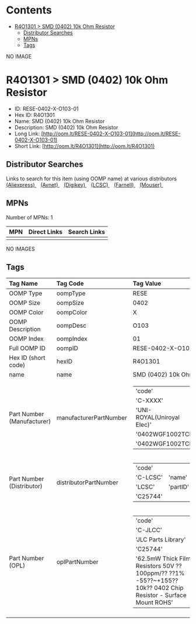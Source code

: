 



Contents
========

* [R4O1301 > SMD (0402) 10k Ohm Resistor](#r4o1301--smd-0402-10k-ohm-resistor)
	* [Distributor Searches](#distributor-searches)
	* [MPNs](#mpns)
	* [Tags](#tags)
  
NO IMAGE  
# R4O1301 > SMD (0402) 10k Ohm Resistor

- ID: RESE-0402-X-O103-01
- Hex ID: R4O1301
- Name: SMD (0402) 10k Ohm Resistor
- Description: SMD (0402) 10k Ohm Resistor
- Long Link: [http://oom.lt/RESE-0402-X-O103-01](http://oom.lt/RESE-0402-X-O103-01)
- Short Link: [http://oom.lt/R4O1301](http://oom.lt/R4O1301)

## Distributor Searches
  
Links to search for this item (using OOMP name) at various distributors  
[(Aliexpress) ](https://www.aliexpress.com/wholesale?SearchText=1117SMD+0402+10k+Ohm+Resistor)&nbsp;&nbsp;&nbsp;[(Avnet) ](https://www.avnet.com/shop/us/search/SMD+0402+10k+Ohm+Resistor)&nbsp;&nbsp;&nbsp;[(Digikey) ](https://www.digikey.co.uk/en/products/result?s=SMD+0402+10k+Ohm+Resistor)&nbsp;&nbsp;&nbsp;[(LCSC) ](https://www.lcsc.com/search?q=SMD+0402+10k+Ohm+Resistor)&nbsp;&nbsp;&nbsp;[(Farnell) ](https://uk.farnell.com/search?st=SMD+0402+10k+Ohm+Resistor)&nbsp;&nbsp;&nbsp;[(Mouser) ](https://www.mouser.com/c/?q=SMD+0402+10k+Ohm+Resistor)&nbsp;&nbsp;&nbsp;
## MPNs
  
Number of MPNs: 1  

|MPN|Direct Links|Search Links|
| :--- | :--- | :--- |
||||
  
NO IMAGES  
## Tags
  

|Tag Name|Tag Code|Tag Value|
| :--- | :--- | :--- |
|OOMP Type|oompType|RESE|
|OOMP Size|oompSize|0402|
|OOMP Color|oompColor|X|
|OOMP Description|oompDesc|O103|
|OOMP Index|oompIndex|01|
|Full OOMP ID|oompID|RESE-0402-X-O103-01|
|Hex ID (short code)|hexID|R4O1301|
|name|name|SMD (0402) 10k Ohm Resistor|
|Part Number (Manufacturer)|manufacturerPartNumber|<table><tr><td>'code'</td></tr><tr><td> 'C-XXXX'</td><td> 'name'</td></tr><tr><td> 'UNI-ROYAL(Uniroyal Elec)'</td><td> 'partID'</td></tr><tr><td> '0402WGF1002TCE'</td><td> 'partName'</td></tr><tr><td> '0402WGF1002TCE'</td></tr></table>|
|Part Number (Distributor)|distributorPartNumber|<table><tr><td>'code'</td></tr><tr><td> 'C-LCSC'</td><td> 'name'</td></tr><tr><td> 'LCSC'</td><td> 'partID'</td></tr><tr><td> 'C25744'</td></tr></table>|
|Part Number (OPL)|oplPartNumber|<table><tr><td>'code'</td></tr><tr><td> 'C-JLCC'</td><td> 'name'</td></tr><tr><td> 'JLC Parts Library'</td><td> 'partID'</td></tr><tr><td> 'C25744'</td><td> 'partName'</td></tr><tr><td> '62.5mW Thick Film Resistors 50V ??100ppm/?? ??1% -55??~+155?? 10k?? 0402  Chip Resistor - Surface Mount ROHS'</td></tr></table>|
||||
